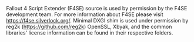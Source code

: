 Fallout 4 Script Extender (F4SE) source is used by permission by the F4SE development team. For more information about F4SE please visit https://f4se.silverlock.org/.
Minimal DXGI shim is used under permission by reg2k (https://github.com/reg2k)
OpenSSL, Xbyak, and the common libraries' license information can be found in their respective folders.
